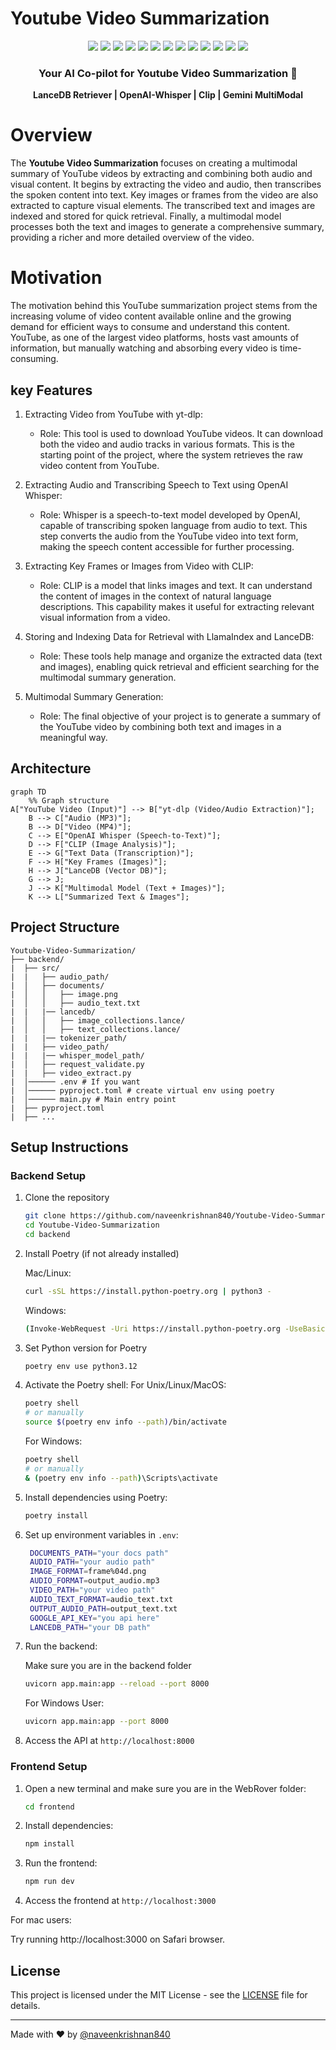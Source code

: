 # Youtube Video Summarization

<div align="center">
  <!-- Backend -->
  <img src="https://img.shields.io/badge/Python-3776AB?style=for-the-badge&logo=python&logoColor=white" />
  <img src="https://img.shields.io/badge/yt--dlp-FF4F00?style=for-the-badge&logo=yt-dlp&logoColor=white" />
  <img src="https://img.shields.io/badge/FastAPI-009688?style=for-the-badge&logo=fastapi&logoColor=white" />
  <img src="https://img.shields.io/badge/Google_Multimodal-4285F4?style=for-the-badge&logo=google&logoColor=white" />
  <img src="https://img.shields.io/badge/LlamaIndex-4F5B93?style=for-the-badge&logo=llamaindex&logoColor=white" />
  <img src="https://img.shields.io/badge/LanceDB-4F5B93?style=for-the-badge&logo=lancedb&logoColor=white" />
  <img src="https://img.shields.io/badge/Transformers-2D2D2D?style=for-the-badge&logo=transformers&logoColor=white" />
  <img src="https://img.shields.io/badge/Torch-EE4C2C?style=for-the-badge&logo=pytorch&logoColor=white" />
  <img src="https://img.shields.io/badge/TorchVision-EE4C2C?style=for-the-badge&logo=pytorch&logoColor=white" />
  <img src="https://img.shields.io/badge/MoviePy-FF4F00?style=for-the-badge&logo=moviepy&logoColor=white" />
  
  <!-- Frontend -->
  <img src="https://img.shields.io/badge/JavaScript-F7DF1E?style=for-the-badge&logo=javascript&logoColor=black" />
  <img src="https://img.shields.io/badge/Tailwind_CSS-38B2AC?style=for-the-badge&logo=tailwind-css&logoColor=white" />
  <img src="https://img.shields.io/badge/React-61DAFB?style=for-the-badge&logo=react&logoColor=black" />

  <h3>Your AI Co-pilot for Youtube Video Summarization 🚀</h3>

  <p align="center">
    <b> LanceDB Retriever | OpenAI-Whisper | Clip | Gemini MultiModal  </b>
  </p>
</div>

# Overview
The <b> Youtube Video Summarization </b> focuses on creating a multimodal summary of YouTube videos by extracting and combining both audio and visual content. It begins by extracting the video and audio, then transcribes the spoken content into text. Key images or frames from the video are also extracted to capture visual elements. The transcribed text and images are indexed and stored for quick retrieval. Finally, a multimodal model processes both the text and images to generate a comprehensive summary, providing a richer and more detailed overview of the video.

# Motivation
The motivation behind this YouTube summarization project stems from the increasing volume of video content available online and the growing demand for efficient ways to consume and understand this content. YouTube, as one of the largest video platforms, hosts vast amounts of information, but manually watching and absorbing every video is time-consuming.

## key Features
  1. Extracting Video from YouTube with yt-dlp:
       - Role: This tool is used to download YouTube videos. It can download both the video and audio tracks in various formats. This is the starting point of the project, where the system retrieves the raw video content from YouTube.

  2. Extracting Audio and Transcribing Speech to Text using OpenAI Whisper:
       - Role: Whisper is a speech-to-text model developed by OpenAI, capable of transcribing spoken language from audio to text. This step converts the audio from the 
               YouTube video into text form, making the speech content accessible for further processing.
  3. Extracting Key Frames or Images from Video with CLIP:
       - Role: CLIP is a model that links images and text. It can understand the content of images in the context of natural language descriptions. This capability makes it 
               useful for extracting relevant visual information from a video.
  4. Storing and Indexing Data for Retrieval with LlamaIndex and LanceDB:
        - Role: These tools help manage and organize the extracted data (text and images), enabling quick retrieval and efficient searching for the multimodal summary generation.
  5. Multimodal Summary Generation:
        - Role: The final objective of your project is to generate a summary of the YouTube video by combining both text and images in a meaningful way.

## Architecture

```mermaid
graph TD
    %% Graph structure
A["YouTube Video (Input)"] --> B["yt-dlp (Video/Audio Extraction)"];
    B --> C["Audio (MP3)"];
    B --> D["Video (MP4)"];
    C --> E["OpenAI Whisper (Speech-to-Text)"];
    D --> F["CLIP (Image Analysis)"];
    E --> G["Text Data (Transcription)"];
    F --> H["Key Frames (Images)"];
    H --> J["LanceDB (Vector DB)"];
	G --> J;
    J --> K["Multimodal Model (Text + Images)"];
    K --> L["Summarized Text & Images"];
```


## Project Structure
```
Youtube-Video-Summarization/
├── backend/
|  ├── src/
|  |   ├── audio_path/
|  │   ├── documents/                           
|  │   │   ├── image.png                     
|  │   │   ├── audio_text.txt             
|  |   |── lancedb/
|  │   │   ├── image_collections.lance/
|  │   │   ├── text_collections.lance/
|  |   |── tokenizer_path/         
|  |   ├── video_path/
|  |   |── whisper_model_path/
|  │   ├── request_validate.py          
|  |   ├── video_extract.py
|  │────── .env # If you want
|  │────── pyproject.toml # create virtual env using poetry
|  │────── main.py # Main entry point
|  ├── pyproject.toml
|  ├── ...
```

## Setup Instructions

### Backend Setup

1. Clone the repository
   ```bash
   git clone https://github.com/naveenkrishnan840/Youtube-Video-Summarization.git
   cd Youtube-Video-Summarization
   cd backend
   ```

2. Install Poetry (if not already installed)

   Mac/Linux:
   ```bash
   curl -sSL https://install.python-poetry.org | python3 -
   ```
   Windows:
   ```bash
   (Invoke-WebRequest -Uri https://install.python-poetry.org -UseBasicParsing).Content | python -
   ```

3. Set Python version for Poetry
   ```bash
   poetry env use python3.12
   ```

4. Activate the Poetry shell:
   For Unix/Linux/MacOS:
   ```bash
   poetry shell
   # or manually
   source $(poetry env info --path)/bin/activate
   ```
   For Windows:
   ```bash
   poetry shell
   # or manually
   & (poetry env info --path)\Scripts\activate
   ```

5. Install dependencies using Poetry:
   ```bash
   poetry install
   ```

6. Set up environment variables in `.env`:
   ```bash
    DOCUMENTS_PATH="your docs path"
    AUDIO_PATH="your audio path"
    IMAGE_FORMAT=frame%04d.png
    AUDIO_FORMAT=output_audio.mp3
    VIDEO_PATH="your video path"
    AUDIO_TEXT_FORMAT=audio_text.txt
    OUTPUT_AUDIO_PATH=output_text.txt
    GOOGLE_API_KEY="you api here"
    LANCEDB_PATH="your DB path"
   ```

7. Run the backend:

   Make sure you are in the backend folder

    ```bash
    uvicorn app.main:app --reload --port 8000 
    ```

   For Windows User:

    ```bash
    uvicorn app.main:app --port 8000
    ```

8. Access the API at `http://localhost:8000`

### Frontend Setup

1. Open a new terminal and make sure you are in the WebRover folder:
   ```bash
   cd frontend
   ```

2. Install dependencies:
   ```bash
   npm install
   ```

3. Run the frontend:
   ```bash
   npm run dev
   ```

4. Access the frontend at `http://localhost:3000`

For mac users: 

Try running http://localhost:3000 on Safari browser. 

## License

This project is licensed under the MIT License - see the [LICENSE](LICENSE) file for details.

---

Made with ❤️ by [@naveenkrishnan840](https://github.com/naveenkrishnan840)
